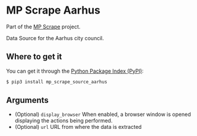 <!--
SPDX-FileCopyrightText: 2025 Free Software Foundation Europe e.V. <mp-scrape@fsfe.org>

SPDX-License-Identifier: AGPL-3.0-or-later
-->

# MP Scrape Aarhus

Part of the [MP Scrape](https://git.fsfe.org/mp-scrape/mp-scrape) project.

Data Source for the Aarhus city council.

## Where to get it

You can get it through the [Python Package Index (PyPI)](https://pypi.org/project/mp_scrape_source_aarhus/):

```sh
$ pip3 install mp_scrape_source_aarhus
```

## Arguments

- (Optional) `display_browser` When enabled, a browser window is opened displaying the actions being performed.
- (Optional) `url` URL from where the data is extracted